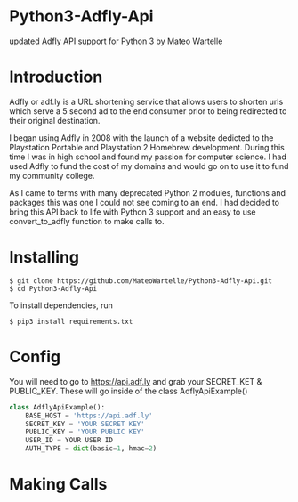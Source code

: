 # Python3-Adfly-Api
updated Adfly API support for Python 3
by Mateo Wartelle

# Introduction
Adfly or adf.ly is a URL shortening service that allows users to shorten urls which serve a 5 second ad to the end consumer prior to being redirected to their original destination.

I began using Adfly in 2008 with the launch of a website dedicted to the Playstation Portable and Playstation 2 Homebrew development. During this time I was in high school and found my passion for computer science. I had used Adfly to fund the cost of my domains and would go on to use it to fund my community college. 

As I came to terms with many deprecated Python 2 modules, functions and packages this was one I could not see coming to an end. I had decided to bring this API back to life with Python 3 support and an easy to use convert_to_adfly function to make calls to.

# Installing 
```
$ git clone https://github.com/MateoWartelle/Python3-Adfly-Api.git
$ cd Python3-Adfly-Api
```
To install dependencies, run
```
$ pip3 install requirements.txt
```
# Config
You will need to go to https://api.adf.ly and grab your SECRET_KET & PUBLIC_KEY. These will go inside of the class AdflyApiExample()

```python
class AdflyApiExample():
    BASE_HOST = 'https://api.adf.ly'
    SECRET_KEY = 'YOUR SECRET KEY'
    PUBLIC_KEY = 'YOUR PUBLIC KEY'
    USER_ID = YOUR USER ID
    AUTH_TYPE = dict(basic=1, hmac=2)
```
# Making Calls
